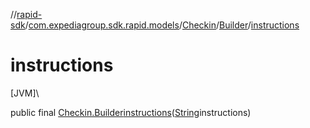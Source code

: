 //[rapid-sdk](../../../../index.md)/[com.expediagroup.sdk.rapid.models](../../index.md)/[Checkin](../index.md)/[Builder](index.md)/[instructions](instructions.md)

# instructions

[JVM]\

public final [Checkin.Builder](index.md)[instructions](instructions.md)([String](https://docs.oracle.com/javase/8/docs/api/java/lang/String.html)instructions)
